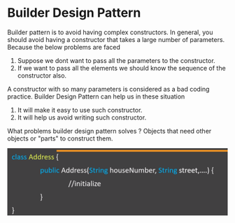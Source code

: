 # Builder Design Pattern

Builder pattern is to avoid having complex constructors. In general, you should avoid having a constructor that takes a large number of parameters.
Because the below problems are faced
  1. Suppose we dont want to pass all the parameters to the constructor.
  2. If we want to pass all the elements we should know the sequence of the constructor also.
 
 A constructor with so many parameters is considered as a bad coding practice.
 Builder Design Pattern can help us in these situation
  1. It will make it easy to use such constructor.
  2. It will help us avoid writing such constructor.
  
  What problems builder design pattern solves ?
  Objects that need other objects or "parts" to construct them.
  
  <img src="images/test.PNG">
